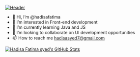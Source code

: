 [![Header](https://www.techspot.com/images2/news/bigimage/2019/10/2019-10-25-image-5.jpg)](https://github.com/hadisafatima)

- 👋 Hi, I’m @hadisafatima 
- 👀 I’m interested in Front-end development 
- 🌱 I’m currently learning Java and JS 
- 💞️ I’m looking to collaborate on UI development opportunities 
- 📫 How to reach me hadisasyed7@gmail.com

[![Hadisa Fatima syed's GitHub Stats](https://github-readme-stats.vercel.app/api?username=hadisafatima&show_icons=true&theme=radical)](https://github.com/anuraghazra/github-readme-stats)


<!---
hadisafatima/hadisafatima is a ✨ special ✨ repository because its `README.md` (this file) appears on your GitHub profile.
You can click the Preview link to take a look at your changes.
--->

